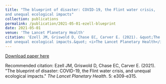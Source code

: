 ```yaml
---
title: "The blueprint of disaster: COVID-19, the Flint water crisis,
and unequal ecological impacts"
collection: publications
permalink: /publication/2021-05-01-ezell-blueprint
date: 2021-05-01
venue: 'The Lancet Planetary Health'
citation: 'Ezell JM, Griswold D, Chase EC, Carver E. (2021). &quot;The blueprint of disaster: COVID-19, the Flint water crisis,
and unequal ecological impacts.&quot; <i>The Lancet Planetary Health</i>. 5: e309-e315.'
---
```


[Download paper here](http://elizabethchase.github.io/files/ezell2021_blueprint.pdf)

Recommended citation: Ezell JM, Griswold D, Chase EC, Carver E. (2021). &quot;The blueprint of disaster: COVID-19, the Flint water crisis,
and unequal ecological impacts.&quot; <i>The Lancet Planetary Health</i>. 5: e309-e315.
